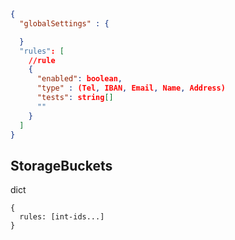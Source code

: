 ```json
{
  "globalSettings" : {

  }
  "rules": [
    //rule
    {
      "enabled": boolean,
      "type" : (Tel, IBAN, Email, Name, Address)
      "tests": string[]
      ""
    }
  ]
}
```

## StorageBuckets

dict

```
{
  rules: [int-ids...]
}
```
